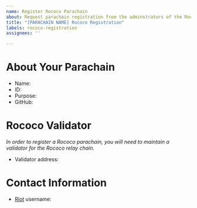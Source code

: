 ```yaml
---
name: Register Rococo Parachain
about: Request parachain registration from the adminstrators of the Rococo test network
title: "[PARACHAIN NAME] Rococo Registration"
labels: rococo-registration
assignees: ''

---
```


# About Your Parachain

- Name: 
- ID: 
- Purpose: 
- GitHub: 

# Rococo Validator

_In order to register a Rococo parachain, you will need to maintain a validator for the Rococo relay chain._

- Validator address: 

# Contact Information

- [Riot](https://app.element.io/#/room/!WuksvCDImqYSxvNmua:matrix.parity.io?via=matrix.parity.io&via=matrix.org&via=web3.foundation) username:
